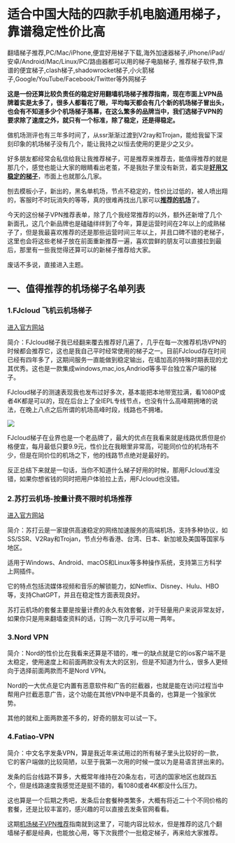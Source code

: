 # 适合中国大陆的四款手机电脑通用梯子，靠谱稳定性价比高
翻墙梯子推荐,PC/Mac/iPhone,便宜好用梯子下载,海外加速器梯子,iPhone/iPad/安卓/Android/Mac/Linux/PC/路由器都可以用的梯子电脑梯子, 推荐梯子软件,靠谱的便宜梯子,clash梯子,shadowrocket梯子,小火箭梯子,Google/YouTube/Facebook/Twitter等外网梯子

**这是一份还算比较负责任的稳定好用翻墙机场梯子推荐指南，现在市面上VPN品牌着实是太多了，很多人都看花了眼，平均每天都会有几个新的机场梯子冒出头，也会有不知道多少个机场梯子落幕，在这么繁多的品牌当中，我们选梯子VPN的要求除了速度之外，就只有一个标准，除了稳定，还是得稳定。**

做机场测评也有三年多时间了，从ssr渐渐过渡到V2ray和Trojan，能给我留下深刻印象的机场梯子没有几个，能让我持之以恒去使用的更是少之又少。

好多朋友都经常会私信给我让我推荐梯子，可是推荐来推荐去，能值得推荐的就是那几个，感觉也能让大家的眼睛看出老茧，不是我肚子里没有新货，着实是[**好用又稳定的梯子**](http://react-china.org/t/topic/40230)，市面上也就那么几家。

刨去模板小子，新出的，黑名单机场，节点不稳定的，性价比过低的，被人喷出翔的，客服时不时玩消失的等等，真的很难再找出几家可以[**推荐的机场**](https://reactchina.sxlcdn.com/t/topic/40257)了。

今天的这份梯子VPN推荐表单，除了几个我经常推荐的以外，额外还新增了几个新面孔，这几个新品牌也是磕磕绊绊到了今年，算是运营时间在2年以上的成熟梯子了，但是我最喜欢推荐的还是那些运营时间三年以上，并且口碑不错的老梯子，这里也会将这些老梯子放在前面重新推荐一遍，喜欢尝鲜的朋友可以直接拉到最后，那里有一些我觉得还算可以的新梯子推荐给大家。

废话不多说，直接进入主题。


## 一、值得推荐的机场梯子名单列表
### 1.FJcloud 飞机云机场梯子
[进入官方网站](https://go.51tz.cc/nicecloud)

简介：FJcloud梯子我已经翻来覆去推荐好几遍了，几乎在每一次推荐机场VPN的时候都会推荐它，这也是我自己平时经常使用的梯子之一。目前FJcloud存在时间已经有四年多了，这期间服务一直能做到稳定输出，在墙加高的特殊时期表现的尤其优秀。这也是一款集成windows,mac,ios,Andriod等多平台独立客户端的梯子。

FJcloud梯子的测速表现我也发布过好多次，基本能把本地带宽拉满，看1080P或者4K都是可以的，现在后台上了全IEPL专线节点，也没有什么高峰期拥堵的说法，在晚上八点之后所谓的机场高峰时段，线路也不拥堵。

![](https://pic.imgdb.cn/item/652d292cc458853aefd4a43d.jpg)

FJcloud梯子在业界也是一个老品牌了，最大的优点在我看来就是线路优质但是价格便宜，每月最低只要9.9元，性价比在我眼里非常高，可能同价位的机场有不少，但是在同价位的机场之下，他的线路节点绝对是最好的。

反正总结下来就是一句话，当你不知道什么梯子好用的时候，那用FJcloud准没错，如果你想省钱的同时把用户体验拉上去，用FJcloud也没错。

### 2.苏打云机场-按量计费不限时机场推荐
[进入官方网站](https://go.51tz.cc/sodacloud)

简介：苏打云是一家提供高速稳定的网络加速服务的高端机场，支持多种协议，如SS/SSR、V2Ray和Trojan，节点分布香港、台湾、日本、新加坡及美国等国家与地区。

适用于Windows、Android、macOS和Linux等多种操作系统，支持第三方科学上网插件。

它的特点包括流媒体视频和音乐的解锁能力，如Netflix、Disney、Hulu、HBO等，支持ChatGPT，并且在稳定性方面表现良好。

苏打云机场的套餐主要是按量计费的永久有效套餐，对于轻量用户来说非常友好，如果你只是用来翻墙查资料的话，订购一次几乎可以用一两年。

### 3.Nord VPN
简介：Nord的性价比在我看来还算是不错的，唯一的缺点就是它的ios客户端不是太稳定，使用速度上和前面两款没有太大的区别，但是不知道为什么，很多人更倾向于选择前面两款而不是Nord VPN。

Nord的一大优点是它内置有恶意软件和广告的拦截器，也就是能在访问过程当中帮用户拦截恶意广告，这个功能在其他VPN中是不具备的，也算是一个独家优势。

其他的就和上面两款差不多的，好奇的朋友可以试一下。

### 4.Fatiao-VPN
简介：中文名字发条VPN，算是我近年来试用过的所有梯子里头比较好的一款，它的客户端做的比较简陋，以至于我第一次用的时候一度以为是易语言拼出来的。

发条的后台线路不算多，大概常年维持在20条左右，可选的国家地区也就四五个，但是线路速度我感觉还是挺不错的，看1080或者4K都没什么压力。

这也算是一个后期之秀吧，发条后台套餐种类繁多，大概有将近二十个不同价格的套餐，还是比较丰富的，感兴趣的可以直接去发条官网看看。

这期[机场梯子VPN推荐](https://github.com/Tecnono/tizi-4)指南就到这里了，可能内容比较水，但是推荐的这几个翻墙梯子都是经典，也能放心用，等下次我攒个一批稳定梯子，再来给大家推荐。
